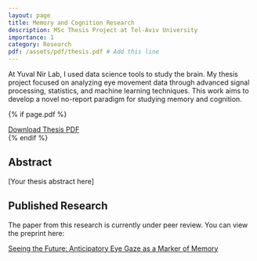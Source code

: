 ```yaml
---
layout: page
title: Memory and Cognition Research
description: MSc Thesis Project at Tel-Aviv University
importance: 1
category: Research
pdf: /assets/pdf/thesis.pdf # Add this line
---
```


At Yuval Nir Lab, I used data science tools to study the brain. My thesis project focused on analyzing eye movement data through advanced signal processing, statistics, and machine learning techniques. This work aims to develop a novel no-report paradigm for studying memory and cognition.

{% if page.pdf %}

<div class="row mt-3">
<div class="col-sm mt-3 mt-md-0">
<a href="{{ page.pdf | prepend: site.baseurl | prepend: site.url }}" target="_blank" class="paper-btn">
<i class="fas fa-file-pdf"></i> Download Thesis PDF
</a>
</div>
</div>
{% endif %}

## Abstract

[Your thesis abstract here]

## Published Research

The paper from this research is currently under peer review. You can view the preprint here:

[Seeing the Future: Anticipatory Eye Gaze as a Marker of Memory](https://www.biorxiv.org/content/10.1101/2024.08.14.607869v1)

